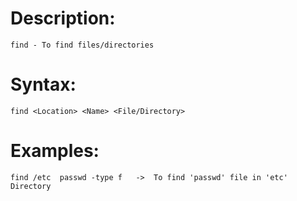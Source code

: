 # Description:
    find - To find files/directories

# Syntax:
    find <Location> <Name> <File/Directory>

 # Examples:
    find /etc  passwd -type f   ->  To find 'passwd' file in 'etc' Directory 
